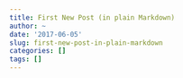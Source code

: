 ```yaml
---
title: First New Post (in plain Markdown)
author: ~
date: '2017-06-05'
slug: first-new-post-in-plain-markdown
categories: []
tags: []
---
```


